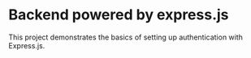 # Backend powered by express.js

This project demonstrates the basics of setting up authentication with Express.js.
